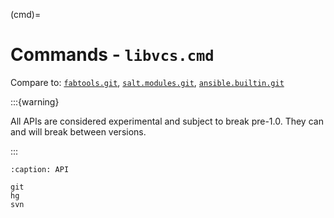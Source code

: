 (cmd)=

# Commands - `libvcs.cmd`

Compare to: [`fabtools.git`](https://fabtools.readthedocs.io/en/0.19.0/api/git.html#git-module),
[`salt.modules.git`](https://docs.saltproject.io/en/latest/ref/modules/all/salt.modules.git.html),
[`ansible.builtin.git`](https://docs.ansible.com/ansible/latest/collections/ansible/builtin/git_module.html)

:::{warning}

All APIs are considered experimental and subject to break pre-1.0. They can and will break between
versions.

:::

```{toctree}
:caption: API

git
hg
svn
```
